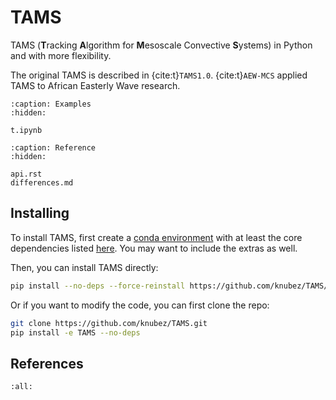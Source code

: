# TAMS

TAMS (**T**racking **A**lgorithm for **M**esoscale Convective **S**ystems) in Python and with more flexibility.

The original TAMS is described in {cite:t}`TAMS1.0`.
{cite:t}`AEW-MCS` applied TAMS to African Easterly Wave research.

```{toctree}
:caption: Examples
:hidden:

t.ipynb
```

```{toctree}
:caption: Reference
:hidden:

api.rst
differences.md
```

## Installing

To install TAMS, first create a
[conda environment](https://docs.conda.io/projects/conda/en/latest/user-guide/tasks/manage-environments.html)
with at least the core dependencies listed
[here](https://github.com/knubez/TAMS/blob/main/environment-dev.yml).
You may want to include the extras as well.

Then, you can install TAMS directly:

```sh
pip install --no-deps --force-reinstall https://github.com/knubez/TAMS/archive/main.zip
```

Or if you want to modify the code, you can first clone the repo:

```sh
git clone https://github.com/knubez/TAMS.git
pip install -e TAMS --no-deps
```

## References

```{bibliography}
:all:
```
